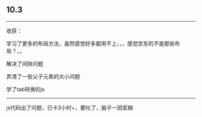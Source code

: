 ## 10.3

***

收获：

学习了更多的布局方法，虽然感觉好多都用不上，，，感觉京东的不是那些布局？，，

解决了间隙问题

弄清了一些父子元素的大小问题

学了tab转换的js
***
js代码出了问题，已卡3小时+，要吐了，脑子一团浆糊